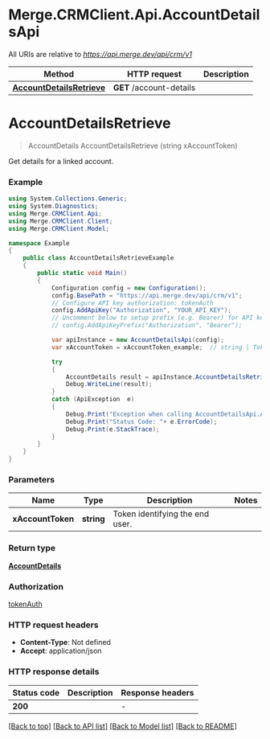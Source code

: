 # Merge.CRMClient.Api.AccountDetailsApi

All URIs are relative to *https://api.merge.dev/api/crm/v1*

Method | HTTP request | Description
------------- | ------------- | -------------
[**AccountDetailsRetrieve**](AccountDetailsApi.md#accountdetailsretrieve) | **GET** /account-details | 


<a name="accountdetailsretrieve"></a>
# **AccountDetailsRetrieve**
> AccountDetails AccountDetailsRetrieve (string xAccountToken)



Get details for a linked account.

### Example
```csharp
using System.Collections.Generic;
using System.Diagnostics;
using Merge.CRMClient.Api;
using Merge.CRMClient.Client;
using Merge.CRMClient.Model;

namespace Example
{
    public class AccountDetailsRetrieveExample
    {
        public static void Main()
        {
            Configuration config = new Configuration();
            config.BasePath = "https://api.merge.dev/api/crm/v1";
            // Configure API key authorization: tokenAuth
            config.AddApiKey("Authorization", "YOUR_API_KEY");
            // Uncomment below to setup prefix (e.g. Bearer) for API key, if needed
            // config.AddApiKeyPrefix("Authorization", "Bearer");

            var apiInstance = new AccountDetailsApi(config);
            var xAccountToken = xAccountToken_example;  // string | Token identifying the end user.

            try
            {
                AccountDetails result = apiInstance.AccountDetailsRetrieve(xAccountToken);
                Debug.WriteLine(result);
            }
            catch (ApiException  e)
            {
                Debug.Print("Exception when calling AccountDetailsApi.AccountDetailsRetrieve: " + e.Message );
                Debug.Print("Status Code: "+ e.ErrorCode);
                Debug.Print(e.StackTrace);
            }
        }
    }
}
```

### Parameters

Name | Type | Description  | Notes
------------- | ------------- | ------------- | -------------
 **xAccountToken** | **string**| Token identifying the end user. | 

### Return type

[**AccountDetails**](AccountDetails.md)

### Authorization

[tokenAuth](../README.md#tokenAuth)

### HTTP request headers

 - **Content-Type**: Not defined
 - **Accept**: application/json


### HTTP response details
| Status code | Description | Response headers |
|-------------|-------------|------------------|
| **200** |  |  -  |

[[Back to top]](#) [[Back to API list]](../README.md#documentation-for-api-endpoints) [[Back to Model list]](../README.md#documentation-for-models) [[Back to README]](../README.md)

